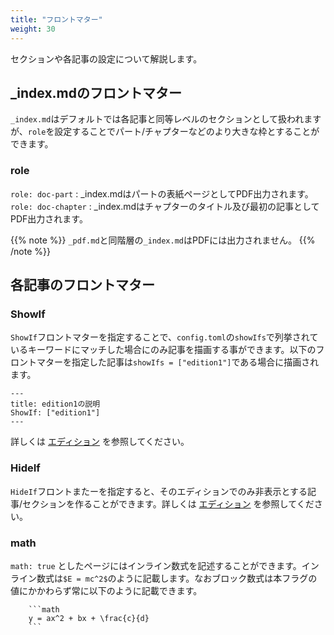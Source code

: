 ```yaml
---
title: "フロントマター"
weight: 30
---
```


セクションや各記事の設定について解説します。

## _index.mdのフロントマター

`_index.md`はデフォルトでは各記事と同等レベルのセクションとして扱われますが、`role`を設定することでパート/チャプターなどのより大きな枠とすることができます。

### role

`role: doc-part` : _index.mdはパートの表紙ページとしてPDF出力されます。
`role: doc-chapter` : _index.mdはチャプターのタイトル及び最初の記事としてPDF出力されます。

{{% note %}}
`_pdf.md`と同階層の`_index.md`はPDFには出力されません。
{{% /note %}}

## 各記事のフロントマター

### ShowIf

`ShowIf`フロントマターを指定することで、`config.toml`の`showIfs`で列挙されているキーワードにマッチした場合にのみ記事を描画する事ができます。以下のフロントマターを指定した記事は`showIfs = ["edition1"]`である場合に描画されます。

```
---
title: edition1の説明
ShowIf: ["edition1"]
---
```

詳しくは [エディション](./edition.html) を参照してください。

### HideIf

`HideIf`フロントまたーを指定すると、そのエディションでのみ非表示とする記事/セクションを作ることができます。詳しくは [エディション](./edition.html) を参照してください。

### math

`math: true` としたページにはインライン数式を記述することができます。インライン数式は`$E = mc^2$`のように記載します。なおブロック数式は本フラグの値にかかわらず常に以下のように記載できます。

```text
    ```math
    y = ax^2 + bx + \frac{c}{d}
    ```
```
